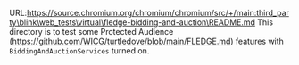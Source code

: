 URL:https://source.chromium.org/chromium/chromium/src/+/main:third_party\blink\web_tests\virtual\fledge-bidding-and-auction\README.md
This directory is to test some Protected Audience (https://github.com/WICG/turtledove/blob/main/FLEDGE.md) features with `BiddingAndAuctionServices` turned on.
